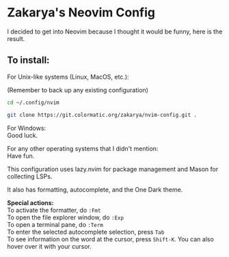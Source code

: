# Zakarya's Neovim Config

I decided to get into Neovim because I thought it would be funny, here is the result.

## To install:

For Unix-like systems (Linux, MacOS, etc.):

(Remember to back up any existing configuration)
```bash
cd ~/.config/nvim

git clone https://git.colormatic.org/zakarya/nvim-config.git .
```

For Windows:  
Good luck.

For any other operating systems that I didn't mention:  
Have fun.

This configuration uses lazy.nvim for package management and Mason for collecting LSPs.

It also has formatting, autocomplete, and the One Dark theme.

**Special actions:**  
To activate the formatter, do `:Fmt`  
To open the file explorer window, do `:Exp`  
To open a terminal pane, do `:Term`  
To enter the selected autocomplete selection, press `Tab`  
To see information on the word at the cursor, press `Shift-K`. You can also hover over it with your cursor.
